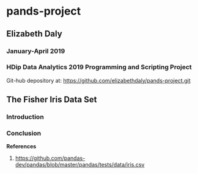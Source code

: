 # pands-project
## Elizabeth Daly
### January-April 2019
### HDip Data Analytics 2019 Programming and Scripting Project

Git-hub depository at:
https://github.com/elizabethdaly/pands-project.git

## The Fisher Iris Data Set

### Introduction

### Conclusion

**References**
1. https://github.com/pandas-dev/pandas/blob/master/pandas/tests/data/iris.csv